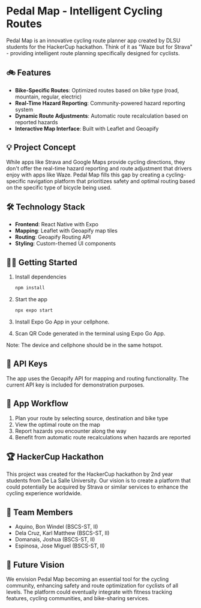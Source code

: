 # Pedal Map - Intelligent Cycling Routes

Pedal Map is an innovative cycling route planner app created by DLSU students for the HackerCup hackathon. Think of it as "Waze but for Strava" - providing intelligent route planning specifically designed for cyclists.

## 🚲 Features

- **Bike-Specific Routes**: Optimized routes based on bike type (road, mountain, regular, electric)
- **Real-Time Hazard Reporting**: Community-powered hazard reporting system
- **Dynamic Route Adjustments**: Automatic route recalculation based on reported hazards
- **Interactive Map Interface**: Built with Leaflet and Geoapify

## 💡 Project Concept

While apps like Strava and Google Maps provide cycling directions, they don't offer the real-time hazard reporting and route adjustment that drivers enjoy with apps like Waze. Pedal Map fills this gap by creating a cycling-specific navigation platform that prioritizes safety and optimal routing based on the specific type of bicycle being used.

## 🛠️ Technology Stack

- **Frontend**: React Native with Expo
- **Mapping**: Leaflet with Geoapify map tiles
- **Routing**: Geoapify Routing API
- **Styling**: Custom-themed UI components

## 🏃‍♂️ Getting Started

1. Install dependencies
   ```bash
   npm install
   ```

2. Start the app
   ```bash
   npx expo start
   ```

3. Install Expo Go App in your cellphone.

4. Scan QR Code generated in the terminal using Expo Go App.

Note: The device and cellphone should be in the same hotspot.

## 🔑 API Keys

The app uses the Geoapify API for mapping and routing functionality. The current API key is included for demonstration purposes.

## 📱 App Workflow

1. Plan your route by selecting source, destination and bike type
2. View the optimal route on the map
3. Report hazards you encounter along the way
4. Benefit from automatic route recalculations when hazards are reported

## 🏆 HackerCup Hackathon

This project was created for the HackerCup hackathon by 2nd year students from De La Salle University. Our vision is to create a platform that could potentially be acquired by Strava or similar services to enhance the cycling experience worldwide.

## 👥 Team Members

- Aquino, Bon Windel (BSCS-ST, II)
- Dela Cruz, Karl Matthew (BSCS-ST, II)
- Domanais, Joshua (BSCS-ST, II)
- Espinosa, Jose Miguel (BSCS-ST, II)

## 🔮 Future Vision

We envision Pedal Map becoming an essential tool for the cycling community, enhancing safety and route optimization for cyclists of all levels. The platform could eventually integrate with fitness tracking features, cycling communities, and bike-sharing services.
